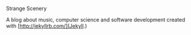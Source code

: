 Strange Scenery

A blog about music, computer science and software development created with [http://jekyllrb.com/](Jekyll.)
